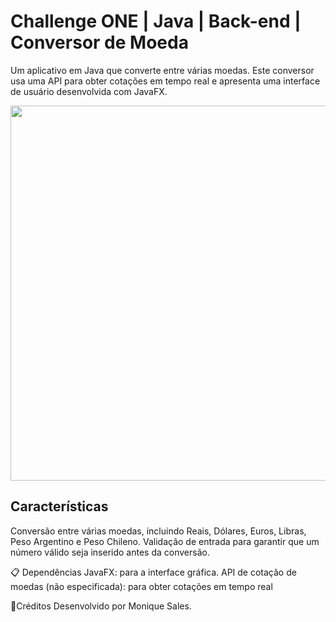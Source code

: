 # Challenge ONE | Java | Back-end | Conversor de Moeda

Um aplicativo em Java que converte entre várias moedas. Este conversor usa uma API para obter cotações em tempo real e apresenta uma interface de usuário desenvolvida com JavaFX.

<p align="center" >
     <img width="600" heigth="600" src="https://user-images.githubusercontent.com/91544872/163815902-db1c4e2d-a6e8-4f9b-85fa-757fd0bda39c.png">
</p>


## Características

Conversão entre várias moedas, incluindo Reais, Dólares, Euros, Libras, Peso Argentino e Peso Chileno.
Validação de entrada para garantir que um número válido seja inserido antes da conversão.

📋 Dependências
JavaFX: para a interface gráfica.
API de cotação de moedas (não especificada): para obter cotações em tempo real

🚀Créditos
Desenvolvido por Monique Sales.


